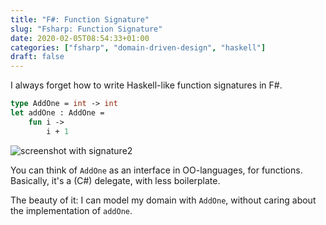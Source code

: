 ```yaml
---
title: "F#: Function Signature"
slug: "Fsharp: Function Signature"
date: 2020-02-05T08:54:33+01:00
categories: ["fsharp", "domain-driven-design", "haskell"]
draft: false
---
```


I always forget how to write Haskell-like function signatures in F#.

``` fsharp
type AddOne = int -> int
let addOne : AddOne =
    fun i ->
        i + 1
```

![screenshot with signature2](/images/posts/fsharp-domain-signature/ide-example3.png)

You can think of `AddOne` as an interface in OO-languages, for functions.
Basically, it's a (C#) delegate, with less boilerplate.

The beauty of it: I can model my domain with `AddOne`, without caring about the implementation of `addOne`.
